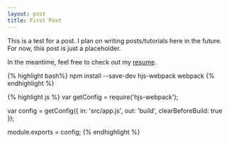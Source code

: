 ```yaml
---
layout: post
title: First Post
---
```


This is a test for a post. I plan on writing posts/tutorials here in the future. For now, this post is just a placeholder.

In the meantime, feel free to check out my [resume](/me/resume).

{% highlight bash%}
npm install --save-dev hjs-webpack webpack
{% endhighlight %}

{% highlight js %}
var getConfig = require('hjs-webpack');

var config = getConfig({
  in: 'src/app.js',
  out: 'build',
  clearBeforeBuild: true
});

module.exports = config;
{% endhighlight %}
